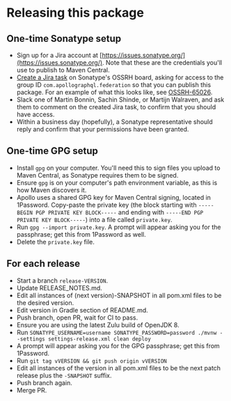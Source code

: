 # Releasing this package


## One-time Sonatype setup
- Sign up for a Jira account at [https://issues.sonatype.org/](https://issues.sonatype.org/). Note that these are the credentials you'll use to publish to Maven Central.
- [Create a Jira task](https://issues.sonatype.org/secure/CreateIssue!default.jspa) on Sonatype's OSSRH board, asking for access to the group ID `com.apollographql.federation` so that you can publish this package. For an example of what this looks like, see [OSSRH-65026](https://issues.sonatype.org/browse/OSSRH-65026).
- Slack one of Martin Bonnin, Sachin Shinde, or Martijn Walraven, and ask them to comment on the created Jira task, to confirm that you should have access.
- Within a business day (hopefully), a Sonatype representative should reply and confirm that your permissions have been granted.

## One-time GPG setup
- Install `gpg` on your computer. You'll need this to sign files you upload to Maven Central, as Sonatype requires them to be signed.
- Ensure `gpg` is on your computer's path environment variable, as this is how Maven discovers it.
- Apollo uses a shared GPG key for Maven Central signing, located in 1Password. Copy-paste the private key (the block starting with `-----BEGIN PGP PRIVATE KEY BLOCK-----` and ending with `-----END PGP PRIVATE KEY BLOCK-----`) into a file called `private.key`.
- Run `gpg --import private.key`. A prompt will appear asking you for the passphrase; get this from 1Password as well.
- Delete the `private.key` file.

## For each release
- Start a branch `release-VERSION`.
- Update RELEASE_NOTES.md.
- Edit all instances of (next version)-SNAPSHOT in all pom.xml files to be the desired version.
- Edit version in Gradle section of README.md.
- Push branch, open PR, wait for CI to pass.
- Ensure you are using the latest Zulu build of OpenJDK 8.
- Run `SONATYPE_USERNAME=username SONATYPE_PASSWORD=password ./mvnw --settings settings-release.xml clean deploy`
- A prompt will appear asking you for the GPG passphrase; get this from 1Password.
- Run `git tag vVERSION && git push origin vVERSION`
- Edit all instances of the version in all pom.xml files to be the next patch release plus the `-SNAPSHOT` suffix.
- Push branch again.
- Merge PR.
